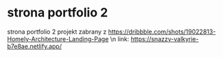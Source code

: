 # strona portfolio 2 
strona portfolio 2 
projekt zabrany z https://dribbble.com/shots/19022813-Homely-Architecture-Landing-Page \n
link: https://snazzy-valkyrie-b7e8ae.netlify.app/
